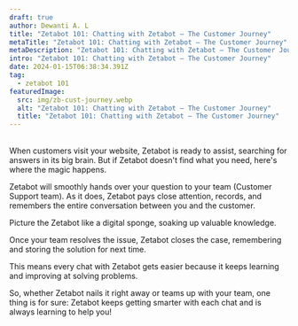 ```yaml
---
draft: true
author: Dewanti A. L
title: "Zetabot 101: Chatting with Zetabot – The Customer Journey"
metaTitle: "Zetabot 101: Chatting with Zetabot – The Customer Journey"
metaDescription: "Zetabot 101: Chatting with Zetabot – The Customer Journey"
intro: "Zetabot 101: Chatting with Zetabot – The Customer Journey"
date: 2024-01-15T06:38:34.391Z
tag:
  - zetabot 101
featuredImage:
  src: img/zb-cust-journey.webp
  alt: "Zetabot 101: Chatting with Zetabot – The Customer Journey"
  title: "Zetabot 101: Chatting with Zetabot – The Customer Journey"
---
```

<!--StartFragment-->

\
When customers visit your website, Zetabot is ready to assist, searching for answers in its big brain. But if Zetabot doesn't find what you need, here's where the magic happens.



Zetabot will smoothly hands over your question to your team (Customer Support team). As it does, Zetabot pays close attention, records, and remembers the entire conversation between you and the customer. 



Picture the Zetabot like a digital sponge, soaking up valuable knowledge. 

Once your team resolves the issue, Zetabot closes the case, remembering and storing the solution for next time.



This means every chat with Zetabot gets easier because it keeps learning and improving at solving problems.



So, whether Zetabot nails it right away or teams up with your team, one thing is for sure: Zetabot keeps getting smarter with each chat and is always learning to help you!



<!--EndFragment-->